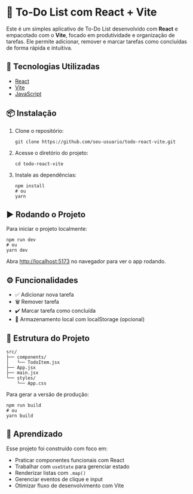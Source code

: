 # 📝 To-Do List com React + Vite

Este é um simples aplicativo de To-Do List desenvolvido com **React** e empacotado com o **Vite**, focado em produtividade e organização de tarefas. Ele permite adicionar, remover e marcar tarefas como concluídas de forma rápida e intuitiva.

## 🚀 Tecnologias Utilizadas

- [React](https://reactjs.org/)
- [Vite](https://vitejs.dev/)
- [JavaScript](https://developer.mozilla.org/pt-BR/docs/Web/JavaScript)

## 📦 Instalação

1. Clone o repositório:

   ```
   git clone https://github.com/seu-usuario/todo-react-vite.git
   ```

2. Acesse o diretório do projeto:

   ```
   cd todo-react-vite
   ```

3. Instale as dependências:

   ```
   npm install
   # ou
   yarn
   ```

## ▶️ Rodando o Projeto

Para iniciar o projeto localmente:

```
npm run dev
# ou
yarn dev
```

Abra [http://localhost:5173](http://localhost:5173) no navegador para ver o app rodando.

## ⚙️ Funcionalidades

- ✅ Adicionar nova tarefa  
- 🗑️ Remover tarefa  
- ✔️ Marcar tarefa como concluída  
- 💾 Armazenamento local com localStorage (opcional)  

## 📁 Estrutura do Projeto

```
src/
├── components/
│   └── TodoItem.jsx
├── App.jsx
├── main.jsx
└── styles/
    └── App.css
```

Para gerar a versão de produção:

```
npm run build
# ou
yarn build
```

## 🧠 Aprendizado

Esse projeto foi construído com foco em:

- Praticar componentes funcionais com React  
- Trabalhar com `useState` para gerenciar estado  
- Renderizar listas com `.map()`  
- Gerenciar eventos de clique e input  
- Otimizar fluxo de desenvolvimento com Vite  
